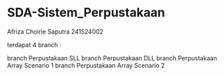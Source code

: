 # SDA-Sistem_Perpustakaan

Afriza Choirie Saputra
241524002

terdapat 4 branch :

branch Perpustakaan SLL
branch Perpustakaan DLL
branch Perpustakaan Array Scenario 1
branch Perpustakaan Array Scenario 2
